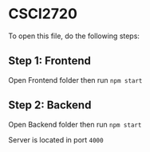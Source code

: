 # CSCI2720
To open this file, do the following steps: 

## Step 1: Frontend
Open Frontend folder then run `npm start`

## Step 2: Backend
Open Backend folder then run `npm start`

Server is located in port `4000`
